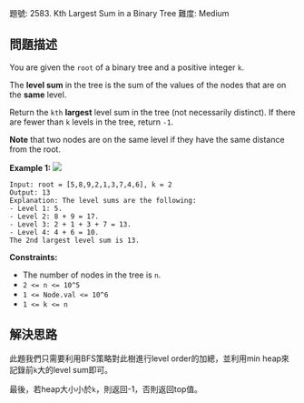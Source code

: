 題號: 2583. Kth Largest Sum in a Binary Tree
難度: Medium

## 問題描述
You are given the `root` of a binary tree and a positive integer `k`.

The **level sum** in the tree is the sum of the values of the nodes that are on the **same** level.

Return the `kth` **largest** level sum in the tree (not necessarily distinct). If there are fewer than `k` levels in the tree, return `-1`.

**Note** that two nodes are on the same level if they have the same distance from the root.

**Example 1:**
![](https://hackmd.io/_uploads/rJ8PaVHD2.png)
```
Input: root = [5,8,9,2,1,3,7,4,6], k = 2
Output: 13
Explanation: The level sums are the following:
- Level 1: 5.
- Level 2: 8 + 9 = 17.
- Level 3: 2 + 1 + 3 + 7 = 13.
- Level 4: 4 + 6 = 10.
The 2nd largest level sum is 13.
```
**Constraints:**

- The number of nodes in the tree is `n`.
- `2 <= n <= 10^5`
- `1 <= Node.val <= 10^6`
- `1 <= k <= n`

## 解決思路
此題我們只需要利用BFS策略對此樹進行level order的加總，並利用min heap來記錄前`k`大的level sum即可。

最後，若heap大小小於`k`，則返回-1，否則返回top值。